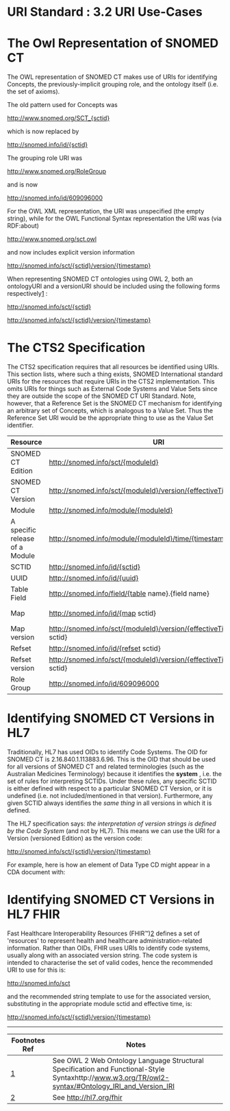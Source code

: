 # URI Standard : 3.2 URI Use-Cases

# The Owl Representation of SNOMED CT

The OWL representation of SNOMED CT makes use of URIs for identifying Concepts, the previously-implicit grouping role, and the ontology itself (i.e. the set of axioms).

The old pattern used for Concepts was

http://www.snomed.org/SCT_{sctid}

which is now replaced by

http://snomed.info/id/{sctid}

The grouping role URI was

http://www.snomed.org/RoleGroup

and is now

http://snomed.info/id/609096000

For the OWL XML representation, the URI was unspecified (the empty string), while for the OWL Functional Syntax representation the URI was (via RDF:about)

http://www.snomed.org/sct.owl

and now includes explicit version information

http://snomed.info/sct/{sctid}/version/{timestamp}

When representing SNOMED CT ontologies using OWL 2, both an ontologyURI and a versionURI should be included using the following forms respectively[1](https://confluence.ihtsdotools.org/display/DOCURI/3.2+URI+Use-Cases#Footnote1 "Footnote: Click here to display the footnote") :

http://snomed.info/sct/{sctid}

http://snomed.info/sct/{sctid}/version/{timestamp}

# The CTS2 Specification

The CTS2 specification requires that all resources be identified using URIs. This section lists, where such a thing exists, SNOMED International standard URIs for the resources that require URIs in the CTS2 implementation. This omits URIs for things such as External Code Systems and Value Sets since they are outside the scope of the SNOMED CT URI Standard. Note, however, that a Reference Set is the SNOMED CT mechanism for identifying an arbitrary set of Concepts, which is analogous to a Value Set. Thus the Reference Set URI would be the appropriate thing to use as the Value Set identifier.

**Resource**| **URI**| **Example**  
---|---|---  
SNOMED CT Edition| http://snomed.info/sct/{moduleId}| http://snomed.info/sct/900000000000207008SNOMED CT International Edition  
SNOMED CT Version| http://snomed.info/sct/{moduleId}/version/{effectiveTime}| http://snomed.info/sct/900000000000207008/version/20120131SNOMED CT International January 2012 Version  
Module| http://snomed.info/module/{moduleId}| http://snomed.info/module/900000000000207008SNOMED CT Core Module (only)  
A specific release of a Module| http://snomed.info/module/{moduleId}/time/{timestamp}| http://snomed.info/module/900000000000207008/time/20120131SNOMED CT Core Module (only) with respect to the timestamp 20120131  
SCTID| http://snomed.info/id/{sctid}| http://snomed.info/id/449650002  
UUID| http://snomed.info/id/{uuid}| http://snomed.info/id/00000692-31c5-81a8-2e54b488c824  
Table Field| http://snomed.info/field/{table name}.{field name}| http://snomed.info/field/Relationship.characteristicTypeId  
Map| http://snomed.info/id/{map sctid}| http://snomed.info/id/900000000000498005A map is just a reference set in a specific format  
Map version| http://snomed.info/sct/{moduleId}/version/{effectiveTime}/id/{map sctid}| http://snomed.info/sct/900000000000207008/version/2012013/id/900000000000498005  
Refset| http://snomed.info/id/{refset sctid}| http://snomed.info/id/900000000000498005  
Refset version| http://snomed.info/sct/{moduleId}/version/{effectiveTime}/id/{refset sctid}| http://snomed.info/sct/900000000000207008/version/2012013/id/900000000000498005  
Role Group| http://snomed.info/id/609096000| http://snomed.info/id/609096000  
  
# Identifying SNOMED CT Versions in HL7

Traditionally, HL7 has used OIDs to identify Code Systems. The OID for SNOMED CT is 2.16.840.1.113883.6.96. This is the OID that should be used for all versions of SNOMED CT and related terminologies (such as the Australian Medicines Terminology) because it identifies the **system** , i.e. the set of rules for interpreting SCTIDs. Under these rules, any specific SCTID is either defined with respect to a particular SNOMED CT Version, or it is undefined (i.e. not included/mentioned in that version). Furthermore, any given SCTID always identifies the _same thing_ in all versions in which it is defined.

The HL7 specification says: _the interpretation of version strings is defined by the Code System_ (and not by HL7). This means we can use the URI for a Version (versioned Edition) as the version code:

http://snomed.info/sct/{sctid}/version/{timestamp}

For example, here is how an element of Data Type CD might appear in a CDA document with:

<xyz code="78835011000036104" codeSystem="2.16.840.1.113883.6.96" codeSystemName="Australian Medicines Terminology (AMT)" codeSystemVersion= "http://snomed.info/sct/900062011000036108/version/20121231" displayName="GANFORT 0.03% / 0.5% eye drops: solution, 3 mL"/> </xyz>

# Identifying SNOMED CT Versions in HL7 FHIR

Fast Healthcare Interoperability Resources (FHIR™)[2](https://confluence.ihtsdotools.org/display/DOCURI/3.2+URI+Use-Cases#Footnote2 "Footnote: Click here to display the footnote") defines a set of 'resources' to represent health and healthcare administration-related information. Rather than OIDs, FHIR uses URIs to identify code systems, usually along with an associated version string. The code system is intended to characterise the set of valid codes, hence the recommended URI to use for this is:

http://snomed.info/sct

and the recommended string template to use for the associated version, substituting in the appropriate module sctid and effective time, is:

http://snomed.info/sct/{sctid}/version/{timestamp}

* * *

Footnotes Ref | Notes  
---|---  
[1](https://confluence.ihtsdotools.org/display/DOCURI/3.2+URI+Use-Cases#FootnoteMarker1-0 "Footnote: Click to return to reference in text") |  See OWL 2 Web Ontology Language Structural Specification and Functional-Style Syntaxhttp://www.w3.org/TR/owl2-syntax/#Ontology_IRI_and_Version_IRI   
[2](https://confluence.ihtsdotools.org/display/DOCURI/3.2+URI+Use-Cases#FootnoteMarker2-0 "Footnote: Click to return to reference in text") |  See <http://hl7.org/fhir>
